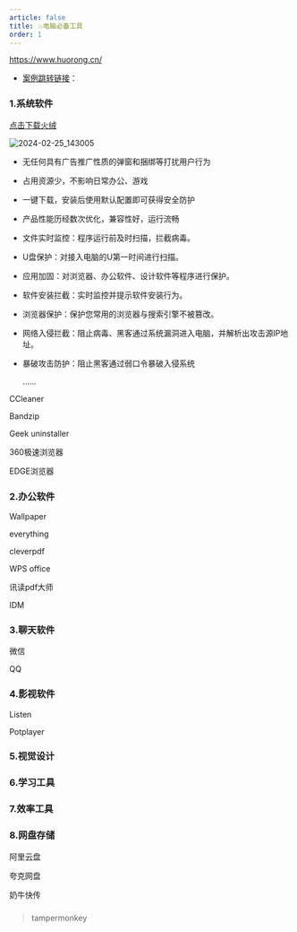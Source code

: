 ```yaml
---
article: false
title: 💥电脑必备工具
order: 1
---
```


https://www.huorong.cn/

- [案例跳转链接](https://www.baidu.com)：

### 1.系统软件

[点击下载火绒](https://www.huorong.cn/)

![2024-02-25_143005](F:\GitHub\Documents\biji.chuqiyx.com\docs\apps\2024-02-25_143005-1708843069858.png)

- 无任何具有广告推广性质的弹窗和捆绑等打扰用户行为

- 占用资源少，不影响日常办公、游戏

- 一键下载，安装后使用默认配置即可获得安全防护

- 产品性能历经数次优化，兼容性好，运行流畅

- 文件实时监控：程序运行前及时扫描，拦截病毒。

- U盘保护：对接入电脑的U第一时间进行扫描。

- 应用加固：对浏览器、办公软件、设计软件等程序进行保护。

- 软件安装拦截：实时监控并提示软件安装行为。

- 浏览器保护：保护您常用的浏览器与搜索引擎不被篡改。

- 网络入侵拦截：阻止病毒、黑客通过系统漏洞进入电脑，并解析出攻击源IP地址。

- 暴破攻击防护：阻止黑客通过弱口令暴破入侵系统

  ......

CCleaner

Bandzip

Geek uninstaller

360极速浏览器

EDGE浏览器

### 2.办公软件

Wallpaper

everything

cleverpdf

WPS office

讯读pdf大师

IDM

### 3.聊天软件

微信

QQ

### 4.影视软件

Listen

Potplayer

### 5.视觉设计



### 6.学习工具

### 7.效率工具

### 8.网盘存储

阿里云盘

夸克网盘

奶牛快传

### 



> tampermonkey

### 